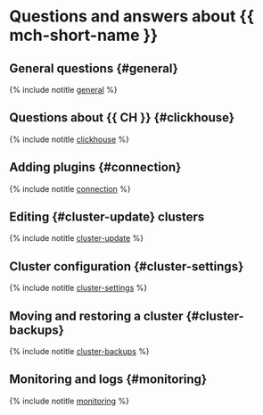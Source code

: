 # Questions and answers about {{ mch-short-name }}

## General questions {#general}

{% include notitle [general](general.md) %}

## Questions about {{ CH }} {#clickhouse}

{% include notitle [clickhouse](clickhouse.md) %}

## Adding plugins {#connection}

{% include notitle [connection](connection.md) %}

## Editing {#cluster-update} clusters

{% include notitle [cluster-update](cluster-update.md) %}

## Cluster configuration {#cluster-settings}

{% include notitle [cluster-settings](cluster-settings.md) %}

## Moving and restoring a cluster {#cluster-backups}

{% include notitle [cluster-backups](cluster-backups.md) %}

## Monitoring and logs {#monitoring}

{% include notitle [monitoring](monitoring.md) %}
